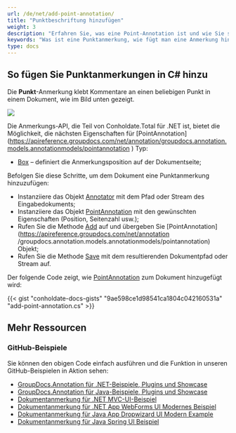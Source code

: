 ```yaml
---
url: /de/net/add-point-annotation/
title: "Punktbeschriftung hinzufügen"
weight: 3
description: "Erfahren Sie, was eine Point-Annotation ist und wie Sie sie mithilfe der GroupDocs.Annotation-API, die Teil von Conholdate.Total für .NET ist, programmgesteuert zu einem Dokument hinzufügen."
keywords: "Was ist eine Punktanmerkung, wie fügt man eine Anmerkung hinzu, fügt eine Punktanmerkung hinzu"
type: docs
---
```


## So fügen Sie Punktanmerkungen in C# hinzu

Die **Punkt**-Anmerkung klebt Kommentare an einen beliebigen Punkt in einem Dokument, wie im Bild unten gezeigt.

![](annotation/net/images/add-point-annotation.png)

Die Anmerkungs-API, die Teil von Conholdate.Total für .NET ist, bietet die Möglichkeit, die nächsten Eigenschaften für [PointAnnotation] (https://apireference.groupdocs.com/net/annotation/groupdocs.annotation.models.annotationmodels/pointannotation ) Typ:

* [Box](https://apireference.groupdocs.com/annotation/net/groupdocs.annotation.models.annotationmodels/pointannotation/properties/box) – definiert die Anmerkungsposition auf der Dokumentseite;
    



Befolgen Sie diese Schritte, um dem Dokument eine Punktanmerkung hinzuzufügen:

* Instanziiere das Objekt [Annotator](https://apireference.groupdocs.com/net/annotation/groupdocs.annotation/annotator) mit dem Pfad oder Stream des Eingabedokuments;
* Instanziiere das Objekt [PointAnnotation](https://apireference.groupdocs.com/net/annotation/groupdocs.annotation.models.annotationmodels/pointannotation) mit den gewünschten Eigenschaften (Position, Seitenzahl usw.);
* Rufen Sie die Methode [Add](https://apireference.groupdocs.com/net/annotation/groupdocs.annotation/annotator/methods/add) auf und übergeben Sie [PointAnnotation](https://apireference.groupdocs.com/net/annotation /groupdocs.annotation.models.annotationmodels/pointannotation) Objekt;
* Rufen Sie die Methode [Save](https://apireference.groupdocs.com/net/annotation/groupdocs.annotation/annotator/methods/save/index) mit dem resultierenden Dokumentpfad oder Stream auf.

Der folgende Code zeigt, wie [PointAnnotation](https://apireference.groupdocs.com/net/annotation/groupdocs.annotation.models.annotationmodels/pointannotation) zum Dokument hinzugefügt wird:

{{< gist "conholdate-docs-gists" "9ae598ce1d98541ca1804c042160531a" "add-point-annotation.cs" >}}

## Mehr Ressourcen
### GitHub-Beispiele
Sie können den obigen Code einfach ausführen und die Funktion in unseren GitHub-Beispielen in Aktion sehen:

* [GroupDocs.Annotation für .NET-Beispiele, Plugins und Showcase](https://github.com/groupdocs-annotation/GroupDocs.Annotation-for-.NET)
* [GroupDocs.Annotation für Java-Beispiele, Plugins und Showcase](https://github.com/groupdocs-annotation/GroupDocs.Annotation-for-Java)
* [Dokumentanmerkung für .NET MVC-UI-Beispiel](https://github.com/groupdocs-annotation/GroupDocs.Annotation-for-.NET-MVC)
* [Dokumentanmerkung für .NET App WebForms UI Modernes Beispiel](https://github.com/groupdocs-annotation/GroupDocs.Annotation-for-.NET-WebForms)
* [Dokumentanmerkung für Java App Dropwizard UI Modern Example](https://github.com/groupdocs-annotation/GroupDocs.Annotation-for-Java-Dropwizard)
* [Dokumentanmerkung für Java Spring UI Beispiel](https://github.com/groupdocs-annotation/GroupDocs.Annotation-for-Java-Spring)
    





